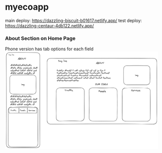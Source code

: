 # myecoapp

main deploy: https://dazzling-biscuit-b01617.netlify.app/
test deploy: https://dazzling-centaur-4db122.netlify.app/

### About Section on Home Page 
Phone version has tab options for each field
<img src='./assets/img/about_page.png' alt='about' />